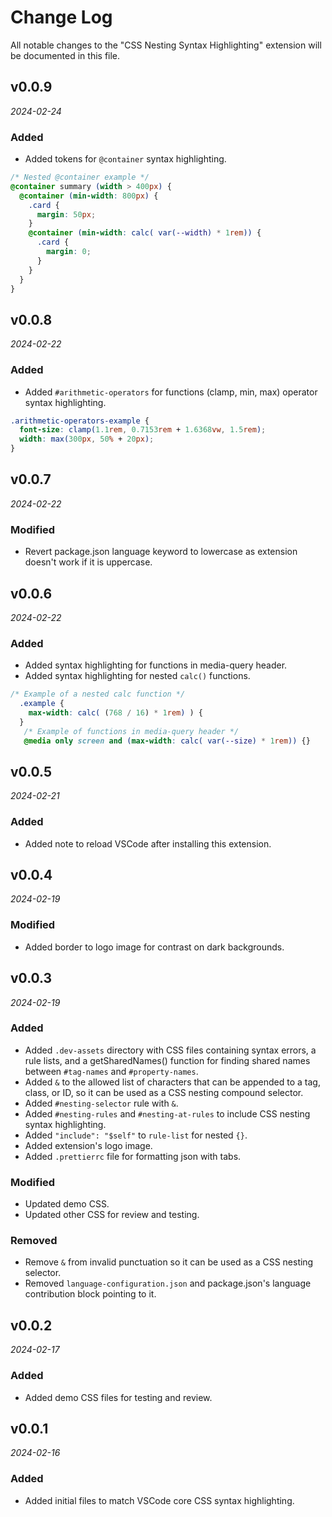 # Change Log

All notable changes to the "CSS Nesting Syntax Highlighting" extension will be documented in this file.

## v0.0.9

_2024-02-24_

### Added

- Added tokens for `@container` syntax highlighting.

```css
/* Nested @container example */
@container summary (width > 400px) {
  @container (min-width: 800px) {
    .card {
      margin: 50px;
    }
    @container (min-width: calc( var(--width) * 1rem)) {
      .card {
        margin: 0;
      }
    }
  }
}
```

## v0.0.8

_2024-02-22_

### Added

- Added `#arithmetic-operators` for functions (clamp, min, max) operator syntax highlighting.

```css
.arithmetic-operators-example {
  font-size: clamp(1.1rem, 0.7153rem + 1.6368vw, 1.5rem);
  width: max(300px, 50% + 20px);
}
```

## v0.0.7

_2024-02-22_

### Modified

- Revert package.json language keyword to lowercase as extension doesn't work if it is uppercase.

## v0.0.6

_2024-02-22_

### Added

- Added syntax highlighting for functions in media-query header.
- Added syntax highlighting for nested `calc()` functions.

```css
/* Example of a nested calc function */
  .example {
    max-width: calc( (768 / 16) * 1rem) ) {
  }
   /* Example of functions in media-query header */
   @media only screen and (max-width: calc( var(--size) * 1rem)) {}
```

## v0.0.5

_2024-02-21_

### Added

- Added note to reload VSCode after installing this extension.

## v0.0.4

_2024-02-19_

### Modified

- Added border to logo image for contrast on dark backgrounds.

## v0.0.3

_2024-02-19_

### Added

- Added `.dev-assets` directory with CSS files containing syntax errors, a rule lists, and a getSharedNames() function for finding shared names between `#tag-names` and `#property-names`.
- Added `&` to the allowed list of characters that can be appended to a tag, class, or ID, so it can be used as a CSS nesting compound selector.
- Added `#nesting-selector` rule with `&`.
- Added `#nesting-rules` and `#nesting-at-rules` to include CSS nesting syntax highlighting.
- Added `"include": "$self"` to `rule-list` for nested `{}`.
- Added extension's logo image.
- Added `.prettierrc` file for formatting json with tabs.

### Modified

- Updated demo CSS.
- Updated other CSS for review and testing.

### Removed

- Remove `&` from invalid punctuation so it can be used as a CSS nesting selector.
- Removed `language-configuration.json` and package.json's language contribution block pointing to it.

## v0.0.2

_2024-02-17_

### Added

- Added demo CSS files for testing and review.

## v0.0.1

_2024-02-16_

### Added

- Added initial files to match VSCode core CSS syntax highlighting.

